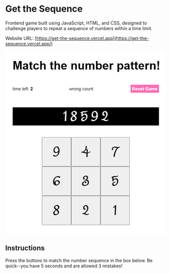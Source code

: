 # Get the Sequence
Frontend game built using JavaScript, HTML, and CSS, designed to challenge players to repeat a sequence of numbers within a time limit.

Website URL: [https://get-the-sequence.vercel.app](https://get-the-sequence.vercel.app/)

![Game screenshot](./assets/screenshot.png "Game screenshot")

## Instructions
Press the buttons to match the number sequence in the box below. Be quick--you have 5 seconds and are allowed 3 mistakes!

